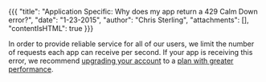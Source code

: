 {{{
  "title": "Application Specific: Why does my app return a 429 Calm Down error?",
  "date": "1-23-2015",
  "author": "Chris Sterling",
  "attachments": [],
  "contentIsHTML": true
}}}

<p>In order to provide reliable service for all of our users, we limit the number of requests each app can receive per second. If your app is receiving this error, we recommend <a href="https://console.appfog.com/#plans">upgrading your account</a> to a <a href="https://www.appfog.com/pricing/">plan with greater performance</a>.</p>
